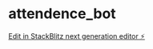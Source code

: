 # attendence_bot

[Edit in StackBlitz next generation editor ⚡️](https://stackblitz.com/~/github.com/Abhinay2206/attendence_bot)